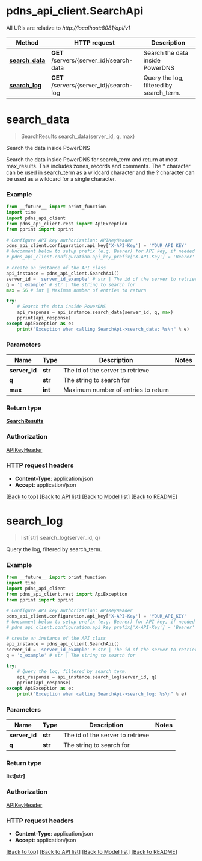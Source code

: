# pdns_api_client.SearchApi

All URIs are relative to *http://localhost:8081/api/v1*

Method | HTTP request | Description
------------- | ------------- | -------------
[**search_data**](SearchApi.md#search_data) | **GET** /servers/{server_id}/search-data | Search the data inside PowerDNS
[**search_log**](SearchApi.md#search_log) | **GET** /servers/{server_id}/search-log | Query the log, filtered by search_term.


# **search_data**
> SearchResults search_data(server_id, q, max)

Search the data inside PowerDNS

Search the data inside PowerDNS for search_term and return at most max_results. This includes zones, records and comments. The * character can be used in search_term as a wildcard character and the ? character can be used as a wildcard for a single character.

### Example 
```python
from __future__ import print_function
import time
import pdns_api_client
from pdns_api_client.rest import ApiException
from pprint import pprint

# Configure API key authorization: APIKeyHeader
pdns_api_client.configuration.api_key['X-API-Key'] = 'YOUR_API_KEY'
# Uncomment below to setup prefix (e.g. Bearer) for API key, if needed
# pdns_api_client.configuration.api_key_prefix['X-API-Key'] = 'Bearer'

# create an instance of the API class
api_instance = pdns_api_client.SearchApi()
server_id = 'server_id_example' # str | The id of the server to retrieve
q = 'q_example' # str | The string to search for
max = 56 # int | Maximum number of entries to return

try: 
    # Search the data inside PowerDNS
    api_response = api_instance.search_data(server_id, q, max)
    pprint(api_response)
except ApiException as e:
    print("Exception when calling SearchApi->search_data: %s\n" % e)
```

### Parameters

Name | Type | Description  | Notes
------------- | ------------- | ------------- | -------------
 **server_id** | **str**| The id of the server to retrieve | 
 **q** | **str**| The string to search for | 
 **max** | **int**| Maximum number of entries to return | 

### Return type

[**SearchResults**](SearchResults.md)

### Authorization

[APIKeyHeader](../README.md#APIKeyHeader)

### HTTP request headers

 - **Content-Type**: application/json
 - **Accept**: application/json

[[Back to top]](#) [[Back to API list]](../README.md#documentation-for-api-endpoints) [[Back to Model list]](../README.md#documentation-for-models) [[Back to README]](../README.md)

# **search_log**
> list[str] search_log(server_id, q)

Query the log, filtered by search_term.

### Example 
```python
from __future__ import print_function
import time
import pdns_api_client
from pdns_api_client.rest import ApiException
from pprint import pprint

# Configure API key authorization: APIKeyHeader
pdns_api_client.configuration.api_key['X-API-Key'] = 'YOUR_API_KEY'
# Uncomment below to setup prefix (e.g. Bearer) for API key, if needed
# pdns_api_client.configuration.api_key_prefix['X-API-Key'] = 'Bearer'

# create an instance of the API class
api_instance = pdns_api_client.SearchApi()
server_id = 'server_id_example' # str | The id of the server to retrieve
q = 'q_example' # str | The string to search for

try: 
    # Query the log, filtered by search_term.
    api_response = api_instance.search_log(server_id, q)
    pprint(api_response)
except ApiException as e:
    print("Exception when calling SearchApi->search_log: %s\n" % e)
```

### Parameters

Name | Type | Description  | Notes
------------- | ------------- | ------------- | -------------
 **server_id** | **str**| The id of the server to retrieve | 
 **q** | **str**| The string to search for | 

### Return type

**list[str]**

### Authorization

[APIKeyHeader](../README.md#APIKeyHeader)

### HTTP request headers

 - **Content-Type**: application/json
 - **Accept**: application/json

[[Back to top]](#) [[Back to API list]](../README.md#documentation-for-api-endpoints) [[Back to Model list]](../README.md#documentation-for-models) [[Back to README]](../README.md)

